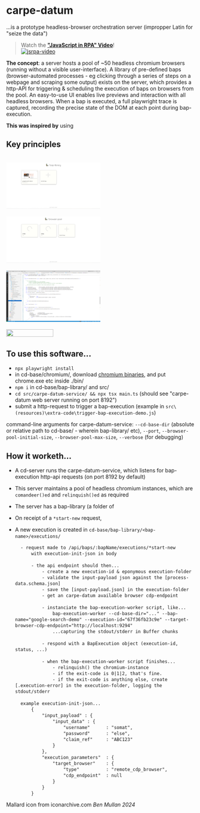 # carpe-datum
...is a prototype headless-browser orchestration server (impropper Latin for "seize the data")

> Watch the [**"JavaScript in RPA" Video**](https://youtu.be/PWyhuDJQEZw)!<br/>
[![jsrpa-video](https://raw.githubusercontent.com/BenMullan/carpe-datum/main/src/resources/images/jsrpa-video-thumbnail.png)](https://youtu.be/PWyhuDJQEZw)

**The concept**: a server hosts a pool of ~50 headless chromium browsers (running without a visible user-interface). A library of pre-defined baps (browser-automated processes - eg clicking through a series of steps on a webpage and scraping some output) exists on the server, which provides a http-API for triggering & scheduling the execution of baps on browsers from the pool. An easy-to-use UI enables live previews and interaction with all headless browsers. When a bap is executed, a full playwright trace is captured, recording the precise state of the DOM at each point during bap-execution.

**This was inspired by** using 

## Key principles

<br/><img src="https://raw.githubusercontent.com/BenMullan/carpe-datum/main/src/(resources)/images/cd-bap-library.png" height="50%" width="50%" /><br/>
<br/><img src="https://raw.githubusercontent.com/BenMullan/carpe-datum/main/src/(resources)/images/cd-browser-pool.png" height="50%" width="50%" /><br/>
<br/><img src="https://raw.githubusercontent.com/BenMullan/carpe-datum/main/src/(resources)/images/cd-dev-clear-code.png" height="50%" width="50%" /><br/>
<br/><img src="https://raw.githubusercontent.com/BenMullan/carpe-datum/main/src/(resources)/javascript-has-a-place-in-modern-rpa-discuss.jpg" height="50%" width="50%" /><br/>


## To use this software...
- `npx playwright install`
- in cd-base/chromium/, download [chromium binaries](https://playwright.azureedge.net/builds/chromium/1148/chromium-win64.zip), and put chrome.exe etc inside ./bin/
- `npm i` in cd-base/bap-library/ and src/
- `cd src/carpe-datum-service/ && npx tsx main.ts` (should see "carpe-datum web server running on port 8192")
- submit a http-request to trigger a bap-execution (example in `src\(resources)\extra-code\trigger-bap-execution-demo.js`)

command-line arguments for carpe-datum-service: `--cd-base-dir` (absolute or relative path to cd-base/ - wherein bap-library/ etc), `--port`, `--browser-pool-initial-size`, `--browser-pool-max-size`, `--verbose` (for debugging)

## How it worketh...
- A cd-server runs the carpe-datum-service, which listens for bap-execution http-api requests (on port 8192 by default)
- This server maintains a pool of headless chromium instances, which are `comandeer()ed` and `relinquish()ed` as required
- The server has a bap-library (a folder of 
- On receipt of a `*start-new` request, 

- A new execution is created in `cd-base/bap-library/<bap-name>/executions/`



		- request made to /api/baps/:bapName/executions/*start-new
			with execution-init-json in body

			- the api endpoint should then...
				- create a new execution-id & eponymous execution-folder
				- validate the input-payload json against the [process-data.schema.json]
				- save the [input-payload.json] in the execution-folder
				- get an carpe-datum available browser cdp-endpoint

				- instanciate the bap-execution-worker script, like...
					bap-execution-worker --cd-base-dir="..." --bap-name="google-search-demo" --execution-id="67f36fb23c9e" --target-browser-cdp-endpoint="http://localhost:9294"
					...capturing the stdout/stderr in Buffer chunks

				- respond with a BapExecution object (execution-id, status, ...)

				- when the bap-execution-worker script finishes...
					- relinquish() the chromium-instance
					- if the exit-code is 0|1|2, that's fine.
					- if the exit-code is anything else, create [.execution-error] in the execution-folder, logging the stdout/stderr
		
		example execution-init-json...
			{
				"input_payload" : {
					"input_data" : {
						"username"		: "somat",
						"password"		: "else",
						"claim_ref"		: "ABC123"
					}
				},
				"execution_parameters"	: {
					"target_browser"	: {
						"type"			: "remote_cdp_browser",
						"cdp_endpoint"	: null
					}
				}
			}


Mallard icon from iconarchive.com
_Ben Mullan 2024_